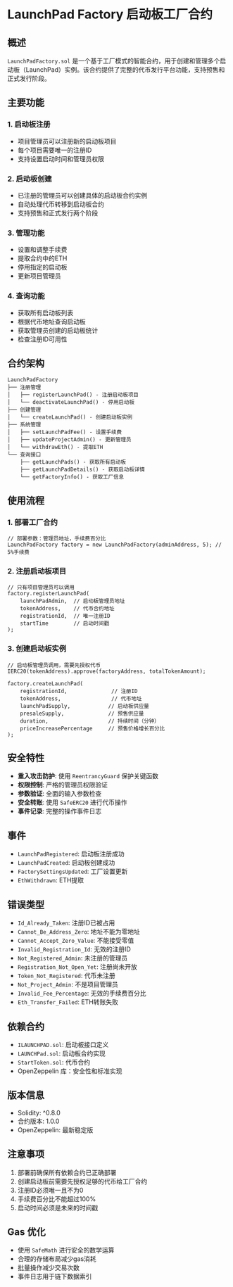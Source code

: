 # LaunchPad Factory 启动板工厂合约

## 概述

`LaunchPadFactory.sol` 是一个基于工厂模式的智能合约，用于创建和管理多个启动板（LaunchPad）实例。该合约提供了完整的代币发行平台功能，支持预售和正式发行阶段。

## 主要功能

### 1. 启动板注册
- 项目管理员可以注册新的启动板项目
- 每个项目需要唯一的注册ID
- 支持设置启动时间和管理员权限

### 2. 启动板创建
- 已注册的管理员可以创建具体的启动板合约实例
- 自动处理代币转移到启动板合约
- 支持预售和正式发行两个阶段

### 3. 管理功能
- 设置和调整手续费
- 提取合约中的ETH
- 停用指定的启动板
- 更新项目管理员

### 4. 查询功能
- 获取所有启动板列表
- 根据代币地址查询启动板
- 获取管理员创建的启动板统计
- 检查注册ID可用性

## 合约架构

```
LaunchPadFactory
├── 注册管理
│   ├── registerLaunchPad() - 注册启动板项目
│   └── deactivateLaunchPad() - 停用启动板
├── 创建管理
│   └── createLaunchPad() - 创建启动板实例
├── 系统管理
│   ├── setLaunchPadFee() - 设置手续费
│   ├── updateProjectAdmin() - 更新管理员
│   └── withdrawEth() - 提取ETH
└── 查询接口
    ├── getLaunchPads() - 获取所有启动板
    ├── getLaunchPadDetails() - 获取启动板详情
    └── getFactoryInfo() - 获取工厂信息
```

## 使用流程

### 1. 部署工厂合约
```solidity
// 部署参数：管理员地址，手续费百分比
LaunchPadFactory factory = new LaunchPadFactory(adminAddress, 5); // 5%手续费
```

### 2. 注册启动板项目
```solidity
// 只有项目管理员可以调用
factory.registerLaunchPad(
    launchPadAdmin,  // 启动板管理员地址
    tokenAddress,    // 代币合约地址
    registrationId,  // 唯一注册ID
    startTime        // 启动时间戳
);
```

### 3. 创建启动板实例
```solidity
// 启动板管理员调用，需要先授权代币
IERC20(tokenAddress).approve(factoryAddress, totalTokenAmount);

factory.createLaunchPad(
    registrationId,              // 注册ID
    tokenAddress,                // 代币地址
    launchPadSupply,            // 启动板供应量
    presaleSupply,              // 预售供应量
    duration,                   // 持续时间（分钟）
    priceIncreasePercentage     // 预售价格增长百分比
);
```

## 安全特性

- **重入攻击防护**: 使用 `ReentrancyGuard` 保护关键函数
- **权限控制**: 严格的管理员权限验证
- **参数验证**: 全面的输入参数检查
- **安全转账**: 使用 `SafeERC20` 进行代币操作
- **事件记录**: 完整的操作事件日志

## 事件

- `LaunchPadRegistered`: 启动板注册成功
- `LaunchPadCreated`: 启动板创建成功
- `FactorySettingsUpdated`: 工厂设置更新
- `EthWithdrawn`: ETH提取

## 错误类型

- `Id_Already_Taken`: 注册ID已被占用
- `Cannot_Be_Address_Zero`: 地址不能为零地址
- `Cannot_Accept_Zero_Value`: 不能接受零值
- `Invalid_Registration_Id`: 无效的注册ID
- `Not_Registered_Admin`: 未注册的管理员
- `Registration_Not_Open_Yet`: 注册尚未开放
- `Token_Not_Registered`: 代币未注册
- `Not_Project_Admin`: 不是项目管理员
- `Invalid_Fee_Percentage`: 无效的手续费百分比
- `Eth_Transfer_Failed`: ETH转账失败

## 依赖合约

- `ILAUNCHPAD.sol`: 启动板接口定义
- `LAUNCHPad.sol`: 启动板合约实现
- `StartToken.sol`: 代币合约
- OpenZeppelin 库：安全性和标准实现

## 版本信息

- Solidity: ^0.8.0
- 合约版本: 1.0.0
- OpenZeppelin: 最新稳定版

## 注意事项

1. 部署前确保所有依赖合约已正确部署
2. 创建启动板前需要先授权足够的代币给工厂合约
3. 注册ID必须唯一且不为0
4. 手续费百分比不能超过100%
5. 启动时间必须是未来的时间戳

## Gas 优化

- 使用 `SafeMath` 进行安全的数学运算
- 合理的存储布局减少gas消耗
- 批量操作减少交易次数
- 事件日志用于链下数据索引